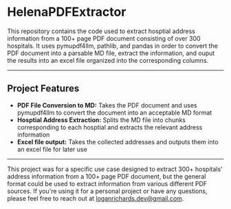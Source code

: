 # HelenaPDFExtractor
This repository contains the code used to extract hosptial address information from a 100+ page PDF document consisting of over 300 hospitals. It uses pymupdf4llm, pathlib, and pandas in order to convert the PDF document into a parsable MD file, extract the information, and ouput the results into an excel file organized into the corresponding columns. 

---

## Project Features

- **PDF File Conversion to MD:** Takes the PDF document and uses pymupdf4llm to convert the document into an acceptable MD format
- **Hosptial Address Extraction:** Splits the MD file into chunks corresponding to each hosptial and extracts the relevant address information
- **Excel file output:** Takes the collected addresses and outputs them into an excel file for later use

---

This project was for a specific use case designed to extract 300+ hospitals' address information from a 100+ page PDF document, but the general format could be used to extract information from various different PDF sources. If you're using it for a personal project or have any questions, please feel free to reach out at loganrichards.dev@gmail.com. 